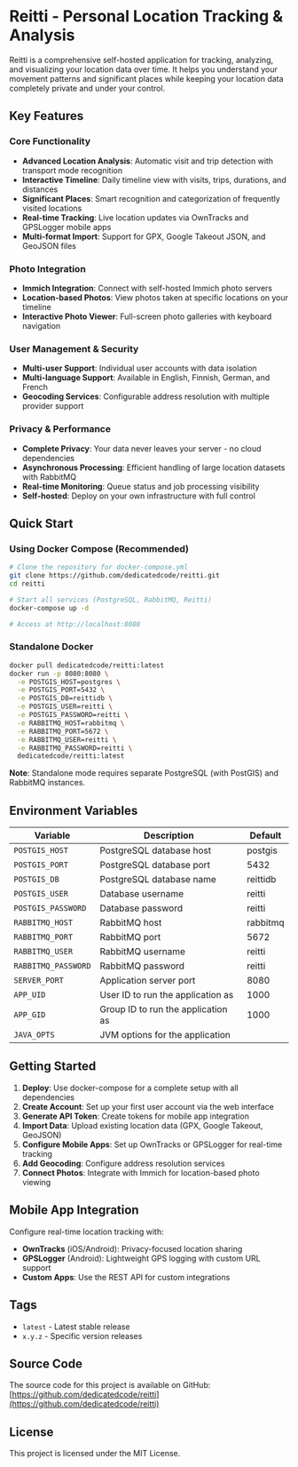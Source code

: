 # Reitti - Personal Location Tracking & Analysis

Reitti is a comprehensive self-hosted application for tracking, analyzing, and visualizing your location data over time. It helps you understand your movement patterns and significant places while keeping your location data completely private and under your control.

## Key Features

### Core Functionality
- **Advanced Location Analysis**: Automatic visit and trip detection with transport mode recognition
- **Interactive Timeline**: Daily timeline view with visits, trips, durations, and distances
- **Significant Places**: Smart recognition and categorization of frequently visited locations
- **Real-time Tracking**: Live location updates via OwnTracks and GPSLogger mobile apps
- **Multi-format Import**: Support for GPX, Google Takeout JSON, and GeoJSON files

### Photo Integration
- **Immich Integration**: Connect with self-hosted Immich photo servers
- **Location-based Photos**: View photos taken at specific locations on your timeline
- **Interactive Photo Viewer**: Full-screen photo galleries with keyboard navigation

### User Management & Security
- **Multi-user Support**: Individual user accounts with data isolation
- **Multi-language Support**: Available in English, Finnish, German, and French
- **Geocoding Services**: Configurable address resolution with multiple provider support

### Privacy & Performance
- **Complete Privacy**: Your data never leaves your server - no cloud dependencies
- **Asynchronous Processing**: Efficient handling of large location datasets with RabbitMQ
- **Real-time Monitoring**: Queue status and job processing visibility
- **Self-hosted**: Deploy on your own infrastructure with full control

## Quick Start

### Using Docker Compose (Recommended)

```bash
# Clone the repository for docker-compose.yml
git clone https://github.com/dedicatedcode/reitti.git
cd reitti

# Start all services (PostgreSQL, RabbitMQ, Reitti)
docker-compose up -d

# Access at http://localhost:8080
```

### Standalone Docker

```bash
docker pull dedicatedcode/reitti:latest
docker run -p 8080:8080 \
  -e POSTGIS_HOST=postgres \
  -e POSTGIS_PORT=5432 \
  -e POSTGIS_DB=reittidb \
  -e POSTGIS_USER=reitti \
  -e POSTGIS_PASSWORD=reitti \
  -e RABBITMQ_HOST=rabbitmq \
  -e RABBITMQ_PORT=5672 \
  -e RABBITMQ_USER=reitti \
  -e RABBITMQ_PASSWORD=reitti \
  dedicatedcode/reitti:latest
```

**Note**: Standalone mode requires separate PostgreSQL (with PostGIS) and RabbitMQ instances.

## Environment Variables

| Variable | Description | Default |
|----------|-------------|---------|
| `POSTGIS_HOST` | PostgreSQL database host | postgis |
| `POSTGIS_PORT` | PostgreSQL database port | 5432 |
| `POSTGIS_DB` | PostgreSQL database name | reittidb |
| `POSTGIS_USER` | Database username | reitti |
| `POSTGIS_PASSWORD` | Database password | reitti |
| `RABBITMQ_HOST` | RabbitMQ host | rabbitmq |
| `RABBITMQ_PORT` | RabbitMQ port | 5672 |
| `RABBITMQ_USER` | RabbitMQ username | reitti |
| `RABBITMQ_PASSWORD` | RabbitMQ password | reitti |
| `SERVER_PORT` | Application server port | 8080 |
| `APP_UID` | User ID to run the application as | 1000 |
| `APP_GID` | Group ID to run the application as | 1000 |
| `JAVA_OPTS` | JVM options for the application | |

## Getting Started

1. **Deploy**: Use docker-compose for a complete setup with all dependencies
2. **Create Account**: Set up your first user account via the web interface
3. **Generate API Token**: Create tokens for mobile app integration
4. **Import Data**: Upload existing location data (GPX, Google Takeout, GeoJSON)
5. **Configure Mobile Apps**: Set up OwnTracks or GPSLogger for real-time tracking
6. **Add Geocoding**: Configure address resolution services
7. **Connect Photos**: Integrate with Immich for location-based photo viewing

## Mobile App Integration

Configure real-time location tracking with:
- **OwnTracks** (iOS/Android): Privacy-focused location sharing
- **GPSLogger** (Android): Lightweight GPS logging with custom URL support
- **Custom Apps**: Use the REST API for custom integrations

## Tags

- `latest` - Latest stable release
- `x.y.z` - Specific version releases

## Source Code

The source code for this project is available on GitHub: [https://github.com/dedicatedcode/reitti](https://github.com/dedicatedcode/reitti)

## License

This project is licensed under the MIT License.
